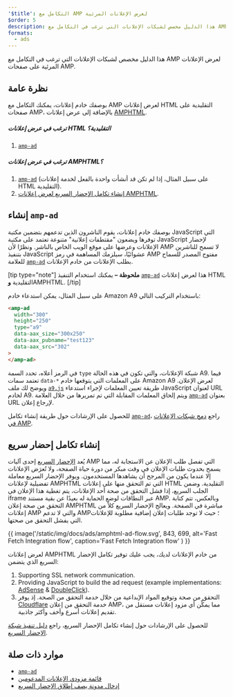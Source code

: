 ```yaml
---
'$title': التكامل مع AMP لعرض الإعلانات المرئية
$order: 5
description: هذا الدليل مخصص لشبكات الإعلانات التي ترغب في التكامل مع AMP لعرض الإعلانات المرئية على صفحات AMP.
formats:
  - ads
---
```


هذا الدليل مخصص لشبكات الإعلانات التي ترغب في التكامل مع AMP لعرض الإعلانات المرئية على صفحات AMP.

## نظرة عامة

بوصفك خادم إعلانات، يمكنك التكامل مع AMP لعرض إعلانات HTML التقليدية على صفحات AMP، بالإضافة إلى عرض إعلانات [AMPHTML](../../../documentation/guides-and-tutorials/learn/intro-to-amphtml-ads.md).

##### ترغب في عرض إعلانات HTML التقليدية؟

1. [`amp-ad`](../../../documentation/components/reference/amp-ad.md)

##### ترغب في عرض إعلانات AMPHTML؟

1. [`amp-ad`](../../../documentation/components/reference/amp-ad.md) (على سبيل المثال، إذا لم تكن قد أنشأت واحدة بالفعل لخدمة إعلانات HTML التقليدية).
2. [إنشاء تكامل الإحضار السريع لعرض إعلانات AMPHTML](#creating-a-fast-fetch-integration).

## إنشاء `amp-ad` <a name="creating-an-amp-ad"></a>

بوصفك خادم إعلانات، يقوم الناشرون الذين تدعمهم بتضمين مكتبة JavaScript التي توفرها ويضعون "مقتطفات إعلانية" متنوعة تعتمد على مكتبة JavaScript لإحضار الإعلانات وعرضها على موقع الويب الخاص بالناشر. ونظرًا لأن AMP لا تسمح للناشرين بتنفيذ JavaScript عشوائيًا، سيلزمك المساهمة في رمز AMP مفتوح المصدر للسماح للعلامة [`amp-ad`](../../../documentation/components/reference/amp-ad.md) بطلب الإعلانات من خادم الإعلانات.

[tip type="note"] **ملحوظة –** يمكنك استخدام التنفيذ [`amp-ad`](../../../documentation/components/reference/amp-ad.md) هذا لعرض إعلانات HTML التقليدية **و**AMPHTML. [/tip]

على سبيل المثال، يمكن استدعاء خادم Amazon A9 باستخدام التركيب التالي:

```html
<amp-ad
  width="300"
  height="250"
  type="a9"
  data-aax_size="300x250"
  data-aax_pubname="test123"
  data-aax_src="302"
>
</amp-ad>
```

في الرمز أعلاه، تحدد السمة `type` شبكة الإعلانات، والتي تكون في هذه الحالة A9. فيما تعتمد سمات `data-*` على المعلمات التي يتوقعها خادم Amazon A9 لعرض الإعلان. ويوضح لك ملف [`a9.js`](https://github.com/ampproject/amphtml/blob/main/ads/a9.js) طريقة تعيين المعلمات لإجراء استدعاء JavaScript لعنوان URL لخادم A9. ويتم إلحاق المعلمات المقابلة التي تم تمريرها من خلال العلامة [`amp-ad`](../../../documentation/components/reference/amp-ad.md) بعنوان URL لإرجاع إعلان.

للحصول على الإرشادات حول طريقة إنشاء تكامل [`amp-ad`](../../../documentation/components/reference/amp-ad.md)، راجع [دمج شبكات الإعلانات في AMP](https://github.com/ampproject/amphtml/blob/main/ads/README.md).

## إنشاء تكامل إحضار سريع <a name="creating-a-fast-fetch-integration"></a>

يُعد [الإحضار السريع](https://blog.amp.dev/2017/08/21/even-faster-loading-ads-in-amp/) إحدى آليات AMP التي تفصل طلب الإعلان عن الاستجابة له، مما يسمح بحدوث طلبات الإعلان في وقت مبكر من دورة حياة الصفحة، ولا تُعرَض الإعلانات إلا عندما يكون من المرجح أن يشاهدها المستخدمون. ويوفر الإحضار السريع معاملة تفضيلية لإعلانات AMPHTML التي تم التحقق منها على إعلانات HTML التقليدية. وضمن الجلب السريع، إذا فشل التحقق من صحة أحد الإعلانات، يتم تغطية هذا الإعلان في iframe عبر النطاقات لوضع الحماية له بعيدًا عن بقية مستند AMP. وبالعكس، تتم كتابة التحقق من صحة إعلان AMPHTML مباشرة في الصفحة. ويعالج الإحضار السريع كلاً من إعلانات AMP والتي لا تدعم AMP؛ حيث لا توجد طلبات إعلان إضافية مطلوبة للإعلانات التي يفشل التحقق من صحتها.

{{ image('/static/img/docs/ads/amphtml-ad-flow.svg', 843, 699, alt='Fast Fetch Integration flow', caption='Fast Fetch Integration flow' ) }}

لعرض إعلانات AMPHTML من خادم الإعلانات لديك، يجب عليك توفير تكامل الإحضار السريع الذي يتضمن:

1. Supporting SSL network communication.
2. Providing JavaScript to build the ad request (example implementations: [AdSense](https://github.com/ampproject/amphtml/tree/master/extensions/amp-ad-network-adsense-impl) & [DoubleClick](https://github.com/ampproject/amphtml/tree/master/extensions/amp-ad-network-doubleclick-impl)).
3. التحقق من صحة وتوقيع المواد الإبداعية من خلال خدمة التحقق من الصحة. إذ يوفر [Cloudflare](https://blog.cloudflare.com/firebolt/) خدمة التحقق من إعلان AMP، مما يمكِّن أي مزود إعلانات مستقل من تقديم إعلانات أسرع وأخف وأكثر جاذبية.

للحصول على الإرشادات حول إنشاء تكامل الإحضار السريع، راجع [دليل تنفيذ شبكة الإحضار السريع](https://github.com/ampproject/amphtml/blob/main/ads/google/a4a/docs/Network-Impl-Guide.md).

## موارد ذات صلة

- [`amp-ad`](../../../documentation/components/reference/amp-ad.md)
- [قائمة مزودي الإعلانات المدعومين](../../../documentation/guides-and-tutorials/develop/monetization/ads_vendors.md)
- [إدخال مدونة يصف إطلاق الإحضار السريع](https://blog.amp.dev/2017/08/21/even-faster-loading-ads-in-amp/)
